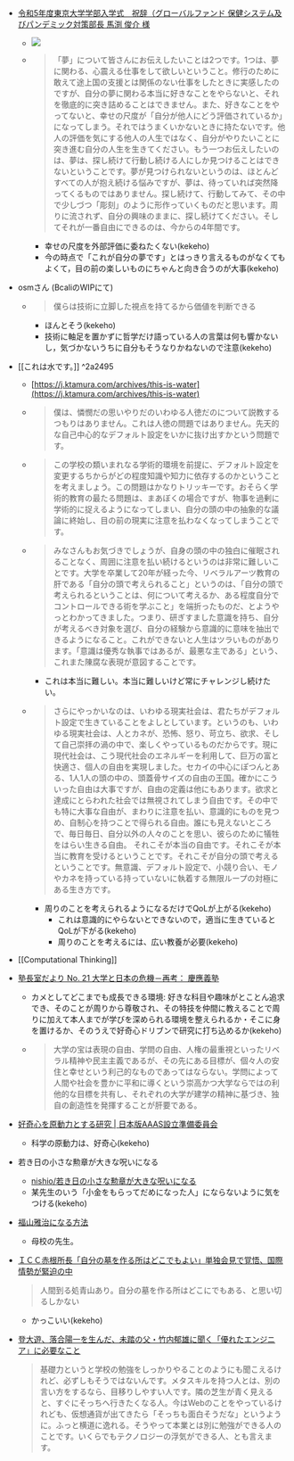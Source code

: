 - [令和5年度東京大学学部入学式　祝辞（グローバルファンド 保健システム及びパンデミック対策部長 馬渕 俊介 様](https://www.u-tokyo.ac.jp/ja/about/president/b_message2023_03.html)
	- ![](https://www.youtube.com/watch?v=o89ByC0O6xs)

	- >  「夢」について皆さんにお伝えしたいことは2つです。1つは、夢に関わる、心震える仕事をして欲しいということ。修行のために敢えて途上国の支援とは関係のない仕事をしたときに実感したのですが、自分の夢に関わる本当に好きなことをやらないと、それを徹底的に突き詰めることはできません。また、好きなことをやってないと、幸せの尺度が「自分が他人にどう評価されているか」になってしまう。それではうまくいかないときに持たないです。他人の評価を気にする他人の人生ではなく、自分がやりたいことに突き進む自分の人生を生きてください。もう一つお伝えしたいのは、夢は、探し続けて行動し続ける人にしか見つけることはできないということです。夢が見つけられないというのは、ほとんどすべての人が抱え続ける悩みですが、夢は、待っていれば突然降ってくるものではありません。探し続けて、行動してみて、その中で少しづつ「彫刻」のように形作っていくものだと思います。周りに流されず、自分の興味のままに、探し続けてください。そしてそれが一番自由にできるのは、今からの4年間です。
		- 幸せの尺度を外部評価に委ねたくない(kekeho)
		- 今の時点で「これが自分の夢です」とはっきり言えるものがなくてもよくて，目の前の楽しいものにちゃんと向き合うのが大事(kekeho)

- osmさん (BcaliのWIPにて)
	- > 僕らは技術に立脚した視点を持てるから価値を判断できる
		- ほんとそう(kekeho)
		- 技術に軸足を置かずに哲学だけ語っている人の言葉は何も響かないし，気づかないうちに自分もそうなりかねないので注意(kekeho)

- [[これは水です。]] ^2a2495
	- [https://j.ktamura.com/archives/this-is-water](https://j.ktamura.com/archives/this-is-water)
	- > 僕は、憐憫だの思いやりだのいわゆる人徳だのについて説教するつもりはありません。これは人徳の問題ではありません。先天的な自己中心的なデフォルト設定をいかに抜け出すかという問題です。
	- > この学校の類いまれなる学術的環境を前提に、デフォルト設定を変更するちからがどの程度知識や知力に依存するのかということを考えましょう。この問題はかなりトリッキーです。おそらく学術的教育の最たる問題は、まあぼくの場合ですが、物事を過剰に学術的に捉えるようになってしまい、自分の頭の中の抽象的な議論に終始し、目の前の現実に注意を払わなくなってしまうことです。
	- > みなさんもお気づきでしょうが、自身の頭の中の独白に催眠されることなく、周囲に注意を払い続けるというのは非常に難しいことです。大学を卒業して20年が経った今、リベラルアーツ教育の肝である「自分の頭で考えられること」というのは、「自分の頭で考えられるということは、何について考えるか、ある程度自分でコントロールできる術を学ぶこと」を端折ったものだ、とようやっとわかってきました。つまり、研ぎすました意識を持ち、自分が考えるべき対象を選び、自分の経験から意識的に意味を抽出できるようになること。これができないと人生はツラいものがあります。「意識は優秀な執事ではあるが、最悪な主である」という、これまた陳腐な表現が意図することです。
		- これは本当に難しい。本当に難しいけど常にチャレンジし続けたい。
	- > さらにやっかいなのは、いわゆる現実社会は、君たちがデフォルト設定で生きていることをよしとしています。というのも、いわゆる現実社会は、人とカネが、恐怖、怒り、苛立ち、欲求、そして自己崇拝の渦の中で、楽しくやっているものだからです。現に現代社会は、こう現代社会のエネルギーを利用して、巨万の富と快適さ、個人の自由を実現しました。セカイの中心にぽつんとある、1人1人の頭の中の、頭蓋骨サイズの自由の王国。確かにこういった自由は大事ですが、自由の定義は他にもあります。欲求と達成にとらわれた社会では無視されてしまう自由です。その中でも特に大事な自由が、まわりに注意を払い、意識的にものを見つめ、自制心を持つことで得られる自由。誰にも見えないところで、毎日毎日、自分以外の人々のことを思い、彼らのために犠牲をはらい生きる自由。 それこそが本当の自由です。それこそが本当に教育を受けるということです。それこそが自分の頭で考えるということです。無意識、デフォルト設定で、小競り合い、モノやカネを持っている持っていないに執着する無限ループの対極にある生き方です。
		- 周りのことを考えられるようになるだけでQoLが上がる(kekeho)
			- これは意識的にやらないとできないので，適当に生きているとQoLが下がる(kekeho)
			- 周りのことを考えるには、広い教養が必要(kekeho)

- [[Computational Thinking]]

- [塾長室だより No. 21 大学と日本の危機－再考： 慶應義塾](https://www.keio.ac.jp/ja/about/president/blog/2024/2/27/379-157072/)
	- カメとしてどこまでも成長できる環境: 好きな科目や趣味がとことん追求でき、そのことが周りから尊敬され、その特技を仲間に教えることで周りに加えて本人までが学びを深められる環境を整えられるか・そこに身を置けるか、そのうえで好奇心ドリブンで研究に打ち込めるか(kekeho)
	- > 大学の宝は表現の自由、学問の自由、人権の最重視といったリベラル精神や民主主義であるが、その先にある目標が、個々人の安住と幸せという利己的なものであってはならない。学問によって人間や社会を豊かに平和に導くという崇高かつ大学ならではの利他的な目標を共有し、それぞれの大学が建学の精神に基づき、独自の創造性を発揮することが肝要である。

- [好奇心を原動力とする研究 | 日本版AAAS設立準備委員会](https://jaas.group/好奇心を原動力とする研究/)
	- 科学の原動力は、好奇心(kekeho)

- 若き日の小さな勲章が大きな呪いになる
	- [nishio/若き日の小さな勲章が大きな呪いになる](https://scrapbox.io/nishio/若き日の小さな勲章が大きな呪いになる)
	- 某先生のいう「小金をもらってだめになった人」にならないように気をつける(kekeho)

- [福山雅治になる方法](https://kosen-teachers.tumblr.com/post/37778909039/福山雅治になる方法)
	- 母校の先生。

- [ＩＣＣ赤根所長「自分の墓を作る所はどこでもよい」単独会見で覚悟、国際情勢が緊迫の中](https://www.sankei.com/article/20240617-BHHRVDHB7VAUXA5WMZRJ5O5SOE/)
	> 人間到る処青山あり。自分の墓を作る所はどこにでもある、と思い切るしかない
	- かっこいい(kekeho)

- [登大遊、落合陽一を生んだ、未踏の父・竹内郁雄に聞く「優れたエンジニア」に必要なこと](https://type.jp/et/feature/25602/)
	> 基礎力というと学校の勉強をしっかりやることのようにも聞こえるけれど、必ずしもそうではないんです。メタスキルを持つ人とは、別の言い方をするなら、目移りしやすい人です。隣の芝生が青く見えると、すぐにそっちへ行きたくなる人。今はWebのことをやっているけれども、仮想通貨が出てきたら「そっちも面白そうだな」というように。ふっと横道に逸れる。そうやって本業とは別に勉強ができる人のことです。いくらでもテクノロジーの浮気ができる人、とも言えます。